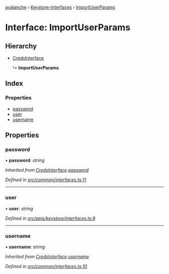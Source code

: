[avalanche](../README.md) › [Keystore-Interfaces](../modules/keystore_interfaces.md) › [ImportUserParams](keystore_interfaces.importuserparams.md)

# Interface: ImportUserParams

## Hierarchy

* [CredsInterface](common_interfaces.credsinterface.md)

  ↳ **ImportUserParams**

## Index

### Properties

* [password](keystore_interfaces.importuserparams.md#password)
* [user](keystore_interfaces.importuserparams.md#user)
* [username](keystore_interfaces.importuserparams.md#username)

## Properties

###  password

• **password**: *string*

*Inherited from [CredsInterface](common_interfaces.credsinterface.md).[password](common_interfaces.credsinterface.md#password)*

*Defined in [src/common/interfaces.ts:11](https://github.com/ava-labs/avalanchejs/blob/62a14d4/src/common/interfaces.ts#L11)*

___

###  user

• **user**: *string*

*Defined in [src/apis/keystore/interfaces.ts:9](https://github.com/ava-labs/avalanchejs/blob/62a14d4/src/apis/keystore/interfaces.ts#L9)*

___

###  username

• **username**: *string*

*Inherited from [CredsInterface](common_interfaces.credsinterface.md).[username](common_interfaces.credsinterface.md#username)*

*Defined in [src/common/interfaces.ts:10](https://github.com/ava-labs/avalanchejs/blob/62a14d4/src/common/interfaces.ts#L10)*
